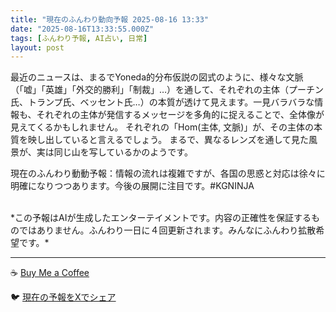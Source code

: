 ```yaml
---
title: "現在のふんわり動向予報 2025-08-16 13:33"
date: "2025-08-16T13:33:55.000Z"
tags: [ふんわり予報, AI占い, 日常]
layout: post
---
```


最近のニュースは、まるでYoneda的分布仮説の図式のように、様々な文脈（「嘘」「英雄」「外交的勝利」「制裁」…）を通して、それぞれの主体（プーチン氏、トランプ氏、ベッセント氏…）の本質が透けて見えます。一見バラバラな情報も、それぞれの主体が発信するメッセージを多角的に捉えることで、全体像が見えてくるかもしれません。  それぞれの「Hom(主体, 文脈)」が、その主体の本質を映し出していると言えるでしょう。  まるで、異なるレンズを通して見た風景が、実は同じ山を写しているかのようです。


現在のふんわり動動予報：情報の流れは複雑ですが、各国の思惑と対応は徐々に明確になりつつあります。今後の展開に注目です。#KGNINJA

<br>
*この予報はAIが生成したエンターテイメントです。内容の正確性を保証するものではありません。ふんわり一日に４回更新されます。みんなにふんわり拡散希望です。*

---
☕️ [Buy Me a Coffee](https://www.buymeacoffee.com/kgninja)

🐦 [現在の予報をXでシェア](https://twitter.com/intent/tweet?text=%E7%8F%BE%E5%9C%A8%E3%81%AE%E3%81%B5%E3%82%93%E3%82%8F%E3%82%8A%E4%BA%88%E5%A0%B1%3A%20%E3%80%8C%E6%9C%80%E8%BF%91%E3%81%AE%E3%83%8B%E3%83%A5%E3%83%BC%E3%82%B9%E3%81%AF%E3%80%81%E3%81%BE%E3%82%8B%E3%81%A7Yoneda%E7%9A%84%E5%88%86%E5%B8%83%E4%BB%AE%E8%AA%AC%E3%81%AE%E5%9B%B3%E5%BC%8F%E3%81%AE%E3%82%88%E3%81%86%E3%81%AB%E3%80%81%E6%A7%98%E3%80%85%E3%81%AA%E6%96%87%E8%84%88%EF%BC%88%E3%80%8C%E5%98%98%E3%80%8D%E3%80%8C%E8%8B%B1%E9%9B%84%E3%80%8D%E3%80%8C%E5%A4%96%E4%BA%A4%E7%9A%84%E5%8B%9D%E5%88%A9%E3%80%8D%E3%80%8C%E5%88%B6%E8%A3%81%E3%80%8D%E2%80%A6%EF%BC%89%E3%82%92%E9%80%9A%E3%81%97%E3%81%A6%E3%80%81%E3%81%9D%E3%82%8C%E3%81%9E%E3%82%8C%E3%81%AE%E4%B8%BB%E4%BD%93%EF%BC%88%E3%83%97%E3%83%BC%E3%83%81%E3%83%B3%E6%B0%8F%E3%80%81%E3%83%88%E3%83%A9%E3%83%B3%E3%83%97%E6%B0%8F%E3%80%81%E3%83%99%E3%83%83%E3%82%BB%E3%83%B3%E3%83%88%E6%B0%8F%E2%80%A6%EF%BC%89%E3%81%AE%E6%9C%AC%E8%B3%AA%E3%81%8C%E9%80%8F%E3%81%91%E3%81%A6...%E3%80%8D%23KGNINJA%20%E7%B6%9A%E3%81%8D%E3%81%AF%E3%83%96%E3%83%AD%E3%82%B0%E3%81%A7%EF%BC%81%F0%9F%91%87&url=https%3A%2F%2Fkg-ninja.github.io%2FFunwariyoso%2F)
